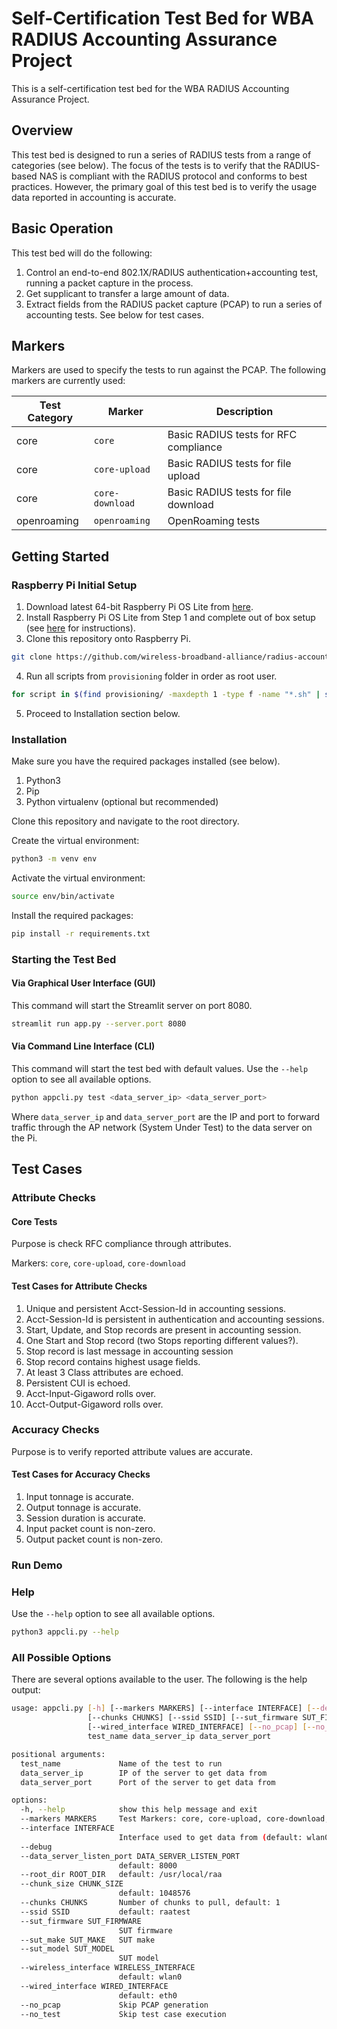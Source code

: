 # Self-Certification Test Bed for WBA RADIUS Accounting Assurance Project

This is a self-certification test bed for the WBA RADIUS Accounting Assurance Project.

## Overview

This test bed is designed to run a series of RADIUS tests from a range of categories (see below). The focus of the tests is to verify that the RADIUS-based NAS is compliant with the RADIUS protocol and conforms to best practices. However, the primary goal of this test bed is to verify the usage data reported in accounting is accurate.

## Basic Operation

This test bed will do the following:

1. Control an end-to-end 802.1X/RADIUS authentication+accounting test, running a packet capture in the process.
2. Get supplicant to transfer a large amount of data.
3. Extract fields from the RADIUS packet capture (PCAP) to run a series of accounting tests. See below for test cases.

## Markers

Markers are used to specify the tests to run against the PCAP. The following markers are currently used:

| Test Category    | Marker | Description |
| -------- | -------- | ------- |
| core | `core` | Basic RADIUS tests for RFC compliance |
| core | `core-upload` | Basic RADIUS tests for file upload |
| core | `core-download` | Basic RADIUS tests for file download |
| openroaming | `openroaming` | OpenRoaming tests |

## Getting Started

### Raspberry Pi Initial Setup

1. Download latest 64-bit Raspberry Pi OS Lite from [here](https://downloads.raspberrypi.com/raspios_lite_arm64/images).
2. Install Raspberry Pi OS Lite from Step 1 and complete out of box setup (see [here](https://www.raspberrypi.org/documentation/installation/installing-images/README.md) for instructions).
3. Clone this repository onto Raspberry Pi.

```bash
git clone https://github.com/wireless-broadband-alliance/radius-accounting-testbed
```

4. Run all scripts from `provisioning` folder in order as root user.

```bash
for script in $(find provisioning/ -maxdepth 1 -type f -name "*.sh" | sort); sudo ./$script
```

5. Proceed to Installation section below.

### Installation

Make sure you have the required packages installed (see below).

1. Python3
2. Pip
3. Python virtualenv (optional but recommended)

Clone this repository and navigate to the root directory.

Create the virtual environment:

```bash
python3 -m venv env
```

Activate the virtual environment:

```bash
source env/bin/activate
```

Install the required packages:

```bash
pip install -r requirements.txt
```

### Starting the Test Bed

#### Via Graphical User Interface (GUI)

This command will start the Streamlit server on port 8080.

```bash
streamlit run app.py --server.port 8080
```

#### Via Command Line Interface (CLI)

This command will start the test bed with default values.
Use the `--help` option to see all available options.

```bash
python appcli.py test <data_server_ip> <data_server_port>
```

Where `data_server_ip` and `data_server_port` are the IP and port to forward traffic through the AP network (System Under Test) to the data server on the Pi.

## Test Cases

### Attribute Checks

#### Core Tests

Purpose is check RFC compliance through attributes.

Markers: `core`, `core-upload`, `core-download`

#### Test Cases for Attribute Checks

1. Unique and persistent Acct-Session-Id in accounting sessions.
2. Acct-Session-Id is persistent in authentication and accounting sessions.
3. Start, Update, and Stop records are present in accounting session.
4. One Start and Stop record (two Stops reporting different values?).
5. Stop record is last message in accounting session
6. Stop record contains highest usage fields.
7. At least 3 Class attributes are echoed.
8. Persistent CUI is echoed.
9. Acct-Input-Gigaword rolls over.
10. Acct-Output-Gigaword rolls over.

### Accuracy Checks

Purpose is to verify reported attribute values are accurate.

#### Test Cases for Accuracy Checks

1. Input tonnage is accurate.
2. Output tonnage is accurate.
3. Session duration is accurate.
4. Input packet count is non-zero.
5. Output packet count is non-zero.

### Run Demo

### Help

Use the `--help` option to see all available options.

```bash
python3 appcli.py --help
```

### All Possible Options

There are several options available to the user. The following is the help output:

```bash
usage: appcli.py [-h] [--markers MARKERS] [--interface INTERFACE] [--debug] [--data_server_listen_port DATA_SERVER_LISTEN_PORT] [--root_dir ROOT_DIR] [--chunk_size CHUNK_SIZE]
                 [--chunks CHUNKS] [--ssid SSID] [--sut_firmware SUT_FIRMWARE] [--sut_make SUT_MAKE] [--sut_model SUT_MODEL] [--wireless_interface WIRELESS_INTERFACE]
                 [--wired_interface WIRED_INTERFACE] [--no_pcap] [--no_test]
                 test_name data_server_ip data_server_port

positional arguments:
  test_name             Name of the test to run
  data_server_ip        IP of the server to get data from
  data_server_port      Port of the server to get data from

options:
  -h, --help            show this help message and exit
  --markers MARKERS     Test Markers: core, core-upload, core-download, openroaming (default)
  --interface INTERFACE
                        Interface used to get data from (default: wlan0)
  --debug
  --data_server_listen_port DATA_SERVER_LISTEN_PORT
                        default: 8000
  --root_dir ROOT_DIR   default: /usr/local/raa
  --chunk_size CHUNK_SIZE
                        default: 1048576
  --chunks CHUNKS       Number of chunks to pull, default: 1
  --ssid SSID           default: raatest
  --sut_firmware SUT_FIRMWARE
                        SUT firmware
  --sut_make SUT_MAKE   SUT make
  --sut_model SUT_MODEL
                        SUT model
  --wireless_interface WIRELESS_INTERFACE
                        default: wlan0
  --wired_interface WIRED_INTERFACE
                        default: eth0
  --no_pcap             Skip PCAP generation
  --no_test             Skip test case execution
```
